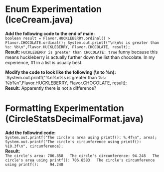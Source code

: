 # Enum Experimentation (IceCream.java)
**Add the following code to the end of main:**  
`boolean result = Flavor.HUCKLEBERRY.ordinal() > Flavor.CHOCOLATE.ordinal();
System.out.printf("\n\n%s is greater than %s: %b\n",Flavor.HUCKLEBERRY, Flavor.CHOCOLATE, result);`  
**Result:** `HUCKLEBERRY is greater than CHOCOLATE: true` funny because this means huckleberry is actually
further down the list than chocolate. In my experience, #1 in a list is usually best.  

**Modify the code to look like the following (\n to %n):**  
`System.out.printf("%n%n%s is greater than %s: %b%n",Flavor.HUCKLEBERRY, Flavor.CHOCOLATE, result);  
**Result:** Apparently there is not a difference?  

# Formatting Experimentation (CircleStatsDecimalFormat.java)
**Add the followind code:**  
`System.out.printf("The circle's area using printf(): %.4f\n", area);
System.out.printf("The circle's circumference using printf(): %10.3f\n", circumference);`  
**Result:**  
`The circle's area: 706.858  
The circle's circumference: 94.248  
The circle's area using printf(): 706.8583  
The circle's circumference using printf():     94.248`  

